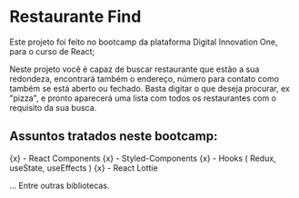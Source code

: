 # Restaurante Find
Este projeto foi feito no bootcamp da plataforma Digital Innovation One, para o curso de React;

Neste projeto você é capaz de buscar restaurante que estão a sua redondeza, encontrará também o endereço, número para contato como também se está aberto ou fechado.
Basta digitar o que deseja procurar, ex "pizza", e pronto aparecerá uma lista com todos os restaurantes  com o requisito da sua busca.

## Assuntos tratados neste bootcamp:

{x} - React Components
{x} - Styled-Components
{x} - Hooks ( Redux, useState, useEffects )
{x} - React Lottie

... Entre outras bibliotecas. 
